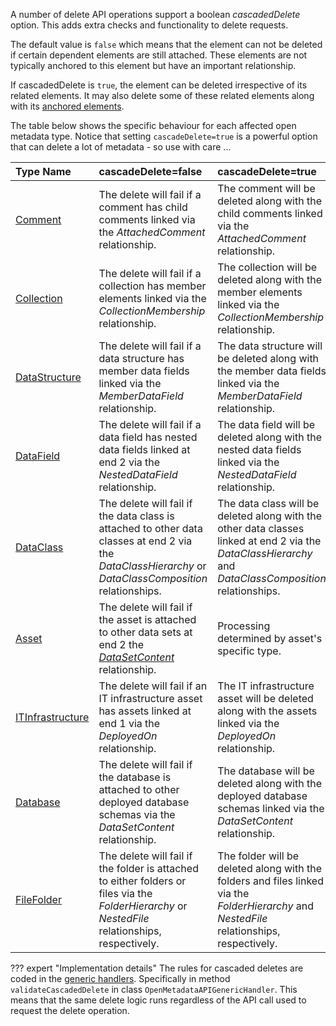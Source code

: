 <!-- SPDX-License-Identifier: CC-BY-4.0 -->
<!-- Copyright Contributors to the Egeria project. -->

A number of delete API operations support a boolean *cascadedDelete* option.  This adds extra checks and functionality to delete requests.  

The default value is `false` which means that the element can not be deleted if certain dependent elements are still attached.  These elements are not typically anchored to this element but have an important relationship.  

If cascadedDelete is `true`, the element can be deleted irrespective of its related elements.  It may also delete some of these related elements along with its [anchored elements](/features/anchor-management/overview).

The table below shows the specific behaviour for each affected open metadata type.  Notice that setting `cascadeDelete=true` is a powerful option that can delete a lot of metadata - so use with care ...

| Type Name                                            | cascadeDelete=false                                                                                                                                                    | cascadeDelete=true                                                                                                                                               |
|:-----------------------------------------------------|:-----------------------------------------------------------------------------------------------------------------------------------------------------------------------|:-----------------------------------------------------------------------------------------------------------------------------------------------------------------|
| [Comment](/types/1/0150-Feedback)                    | The delete will fail if a comment has child comments linked via the *AttachedComment* relationship.                                                                    | The comment will be deleted along with the child comments linked via the *AttachedComment* relationship.                                                         |
| [Collection](/types/0/0021-Collections)              | The delete will fail if a collection has member elements linked via the *CollectionMembership* relationship.                                                           | The collection will be deleted along with the member elements linked via the *CollectionMembership* relationship.                                                |
| [DataStructure](/types/5/0580-Data-Dictionaries)     | The delete will fail if a data structure has member data fields linked via the *MemberDataField* relationship.                                                         | The data structure will be deleted along with the member data fields linked via the *MemberDataField* relationship.                                              |
| [DataField](/types/5/0580-Data-Dictionaries)         | The delete will fail if a data field has nested data fields linked at end 2 via the *NestedDataField* relationship.                                                    | The data field will be deleted along with the nested data fields linked via the *NestedDataField* relationship.                                                  |
| [DataClass](/types/5/0540-Data-Classes)              | The delete will fail if the data class is attached to other data classes at end 2 via the *DataClassHierarchy* or *DataClassComposition* relationships.                | The data class will be deleted along with the other data classes linked at end 2 via the *DataClassHierarchy* and *DataClassComposition* relationships.          |
| [Asset](/types/0/0010-Base-Model)                    | The delete will fail if the asset is attached to other data sets at end 2 the [*DataSetContent*](/types/2/0210-Data-Stores) relationship.                              | Processing determined by asset's specific type.                                                                                                                  |
| [ITInfrastructure](/types/0/0035-Complex-Hosts)      | The delete will fail if an IT infrastructure asset has assets linked at end 1 via the *DeployedOn* relationship.                                                       | The IT infrastructure asset will be deleted along with the assets linked via the *DeployedOn* relationship.                                                      |
| [Database](/types/2/0224-Databases)                  | The delete will fail if the database is attached to other deployed database schemas via the *DataSetContent* relationship.                                             | The database will be deleted along with the deployed database schemas linked via the *DataSetContent* relationship.                                              |
| [FileFolder](/types/2/0220-Files-and-Folders)        | The delete will fail if the folder is attached to either folders or files via the *FolderHierarchy* or *NestedFile* relationships, respectively.                       | The folder will be deleted along with the folders and files linked via the *FolderHierarchy* and *NestedFile* relationships, respectively.                       |


??? expert "Implementation details"
    The rules for cascaded deletes are coded in the [generic handlers](/services/generic-handlers).  Specifically in method `validateCascadedDelete` in class `OpenMetadataAPIGenericHandler`.  This means that the same delete logic runs regardless of the API call used to request the delete operation.
